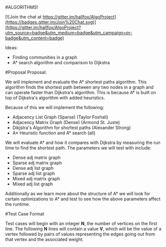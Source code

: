 #ALGORITHMS!

[![Join the chat at https://gitter.im/hallfox/AlgoProject](https://badges.gitter.im/Join%20Chat.svg)](https://gitter.im/hallfox/AlgoProject?utm_source=badge&utm_medium=badge&utm_campaign=pr-badge&utm_content=badge)

Ideas:
- Finding communities in a graph
- A* search algorithm and comparison to Dijkstra

#Proposal
Proposal:

We will implement and evaluate the A* shortest paths algorithm. This algorithm finds the shortest path between any two nodes in a graph and can operate faster than Dijkstra's algorithm. This is because A* is built on top of Dijkstra's algorithm with added heuristics.

Because of this we will implement the following:
- Adjacency List Graph (Sparse) (Taylor Foxhall)
- Adjacency Matrix Graph (Dense) (Armond St. Juste)
- Dikjstra's Algorithm for shortest paths (Alexander Strong)
- A* Heuristic function and A* search (all)

We will evaluate A* and how it compares with Dijkstra by measuring the run time to find the shortest path. The parameters we will test with include:
- Dense adj matrix graph
- Sparse adj matrix graph
- Dense adj list graph
- Sparse adj list graph
- Mixed adj matrix graph
- Mixed adj list graph

Additionally as we learn more about the structure of A* we will look for certain optimizations to A* and test to see how the above parameters affect the runtime.

#Test Case Format

Test cases will begin with an integer **N**, the number of vertices on the first line. The following **N** lines will contain a value **V**, which will be the value of a vertex followed by pairs of values representing the edges going out from that vertex and the associated weight.

